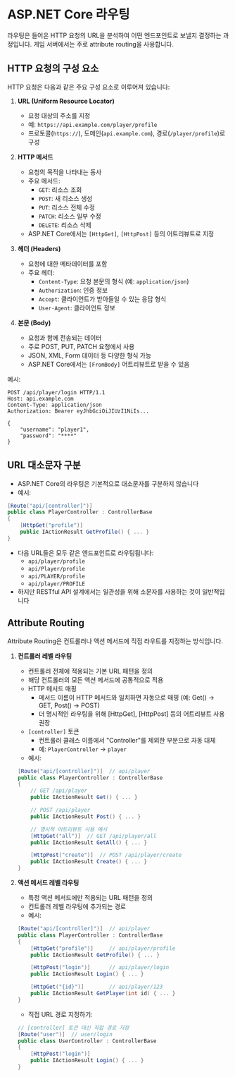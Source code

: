 # ASP.NET Core 라우팅

라우팅은 들어온 HTTP 요청의 URL을 분석하여 어떤 엔드포인트로 보낼지 결정하는 과정입니다. 게임 서버에서는 주로 attribute routing을 사용합니다.

## HTTP 요청의 구성 요소
HTTP 요청은 다음과 같은 주요 구성 요소로 이루어져 있습니다:

1. **URL (Uniform Resource Locator)**
   - 요청 대상의 주소를 지정
   - 예: `https://api.example.com/player/profile`
   - 프로토콜(`https://`), 도메인(`api.example.com`), 경로(`/player/profile`)로 구성

2. **HTTP 메서드**
   - 요청의 목적을 나타내는 동사
   - 주요 메서드:
     - `GET`: 리소스 조회
     - `POST`: 새 리소스 생성
     - `PUT`: 리소스 전체 수정
     - `PATCH`: 리소스 일부 수정
     - `DELETE`: 리소스 삭제
   - ASP.NET Core에서는 `[HttpGet]`, `[HttpPost]` 등의 어트리뷰트로 지정

3. **헤더 (Headers)**
   - 요청에 대한 메타데이터를 포함
   - 주요 헤더:
     - `Content-Type`: 요청 본문의 형식 (예: `application/json`)
     - `Authorization`: 인증 정보
     - `Accept`: 클라이언트가 받아들일 수 있는 응답 형식
     - `User-Agent`: 클라이언트 정보

4. **본문 (Body)**
   - 요청과 함께 전송되는 데이터
   - 주로 POST, PUT, PATCH 요청에서 사용
   - JSON, XML, Form 데이터 등 다양한 형식 가능
   - ASP.NET Core에서는 `[FromBody]` 어트리뷰트로 받을 수 있음

예시:
```http
POST /api/player/login HTTP/1.1
Host: api.example.com
Content-Type: application/json
Authorization: Bearer eyJhbGciOiJIUzI1NiIs...

{
    "username": "player1",
    "password": "****"
}
```

## URL 대소문자 구분
- ASP.NET Core의 라우팅은 기본적으로 대소문자를 구분하지 않습니다
- 예시:
```csharp
[Route("api/[controller]")]
public class PlayerController : ControllerBase
{
    [HttpGet("profile")]
    public IActionResult GetProfile() { ... }
}
```
- 다음 URL들은 모두 같은 엔드포인트로 라우팅됩니다:
  - `api/player/profile`
  - `api/Player/profile`
  - `api/PLAYER/profile`
  - `api/player/PROFILE`
- 하지만 RESTful API 설계에서는 일관성을 위해 소문자를 사용하는 것이 일반적입니다

## Attribute Routing

Attribute Routing은 컨트롤러나 액션 메서드에 직접 라우트를 지정하는 방식입니다.

1. **컨트롤러 레벨 라우팅**
   - 컨트롤러 전체에 적용되는 기본 URL 패턴을 정의
   - 해당 컨트롤러의 모든 액션 메서드에 공통적으로 적용
   - HTTP 메서드 매핑
     - 메서드 이름이 HTTP 메서드와 일치하면 자동으로 매핑 (예: Get() → GET, Post() → POST)
     - 더 명시적인 라우팅을 위해 [HttpGet], [HttpPost] 등의 어트리뷰트 사용 권장
   - `[controller]` 토큰
     - 컨트롤러 클래스 이름에서 "Controller"를 제외한 부분으로 자동 대체
     - 예: `PlayerController` → `player`
   - 예시:
   ```csharp
   [Route("api/[controller]")]  // api/player
   public class PlayerController : ControllerBase
   {
       // GET /api/player
       public IActionResult Get() { ... }

       // POST /api/player
       public IActionResult Post() { ... }

       // 명시적 어트리뷰트 사용 예시
       [HttpGet("all")]  // GET /api/player/all
       public IActionResult GetAll() { ... }

       [HttpPost("create")]  // POST /api/player/create
       public IActionResult Create() { ... }
   }
   ```

2. **액션 메서드 레벨 라우팅**
   - 특정 액션 메서드에만 적용되는 URL 패턴을 정의
   - 컨트롤러 레벨 라우팅에 추가되는 경로
   - 예시:
   ```csharp
   [Route("api/[controller]")]  // api/player
   public class PlayerController : ControllerBase
   {
       [HttpGet("profile")]     // api/player/profile
       public IActionResult GetProfile() { ... }

       [HttpPost("login")]      // api/player/login
       public IActionResult Login() { ... }

       [HttpGet("{id}")]        // api/player/123
       public IActionResult GetPlayer(int id) { ... }
   }
   ```

   - 직접 URL 경로 지정하기:
   ```csharp
   // [controller] 토큰 대신 직접 경로 지정
   [Route("user")]  // user/login
   public class UserController : ControllerBase
   {
       [HttpPost("login")]
       public IActionResult Login() { ... }
   }
   ``` 